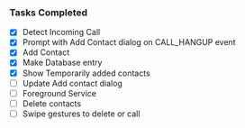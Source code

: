 ### Tasks Completed

- [x] Detect Incoming Call
- [x] Prompt with Add Contact dialog on CALL_HANGUP event
- [x] Add Contact
- [x] Make Database entry
- [x] Show Temporarily added contacts
- [ ] Update Add contact dialog
- [ ] Foreground Service
- [ ] Delete contacts
- [ ] Swipe gestures to delete or call
